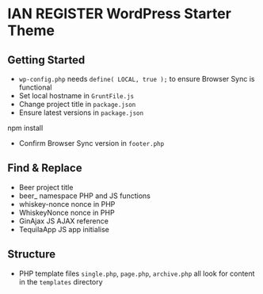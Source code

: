 IAN REGISTER WordPress Starter Theme
===



Getting Started
---------------

* `wp-config.php` needs `define( LOCAL, true );` to ensure Browser Sync is functional
* Set local hostname in `GruntFile.js`
* Change project title in `package.json`
* Ensure latest versions in `package.json`

npm install

* Confirm Browser Sync version in `footer.php`



Find & Replace
--------------

* Beer				project title
* beer_				namespace PHP and JS functions
* whiskey-nonce		nonce in PHP
* WhiskeyNonce		nonce in PHP 
* GinAjax			JS AJAX reference
* TequilaApp		JS app initialise



Structure
---------

* PHP template files `single.php`, `page.php`, `archive.php` all look for content in the `templates` directory


